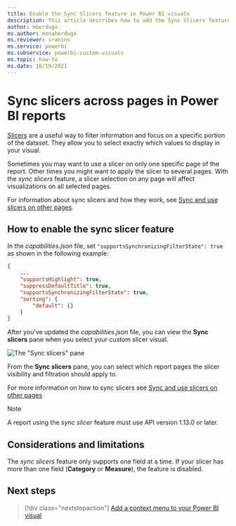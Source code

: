 ```yaml
---
title: Enable the Sync Slicers feature in Power BI visuals
description: This article describes how to add the Sync Slicers feature to Power BI visuals.
author: mberdugo
ms.author: monaberdugo
ms.reviewer: sranins
ms.service: powerbi
ms.subservice: powerbi-custom-visuals
ms.topic: how-to
ms.date: 10/19/2021
---
```


# Sync slicers across pages in Power BI reports

[Slicers](../../visuals/power-bi-visualization-slicers.md) are a useful way to filter information and focus on a specific portion of the dataset. They allow you to select exactly which values to display in your visual.

Sometimes you may want to use a slicer on only one specific page of the report. Other times you might want to apply the slicer to several pages. With the *sync slicers* feature, a slicer selection on any page will affect visualizations on all selected pages.

For information about sync slicers and how they work, see [Sync and use slicers on other pages](../../visuals/power-bi-visualization-slicers.md#sync-and-use-slicers-on-other-pages).

## How to enable the sync slicer feature

In the *capabilities.json* file, set `"supportsSynchronizingFilterState": true` as shown in the following example:

```json
{
    ...
    "supportsHighlight": true,
    "suppressDefaultTitle": true,
    "supportsSynchronizingFilterState": true,
    "sorting": {
        "default": {}
    }
}
```

After you've updated the *capabilities.json* file, you can view the **Sync slicers** pane when you select your custom slicer visual.

![The "Sync slicers" pane](media/enable-sync-slicers/sync-slicers-panel.png)

From the **Sync slicers** pane, you can select which report pages the slicer visibility and filtration should apply to.

For more information on how to sync slicers see [Sync and use slicers on other pages](../../visuals/power-bi-visualization-slicers.md#sync-and-use-slicers-on-other-pages)

>[!NOTE]
>A report using the *sync slicer* feature must use API version 1.13.0 or later.

## Considerations and limitations

The *sync slicers* feature only supports one field at a time. If your slicer has more than one field (**Category** or **Measure**), the feature is disabled.

## Next steps

> [!div class="nextstepaction"]
> [Add a context menu to your Power BI visual](context-menu.md)
